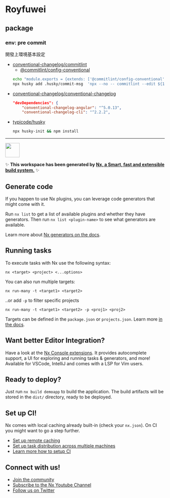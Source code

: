 # Royfuwei

## package

### env: pre commit
開發上環境基本設定

- [conventional-changelog/commitlint](https://github.com/conventional-changelog/commitlint)
    - [@commitlint/config-conventional](https://github.com/conventional-changelog/commitlint/tree/master/@commitlint/config-conventional)
    ```sh
    echo "module.exports = {extends: ['@commitlint/config-conventional']}" > commitlint.config.js
    npx husky add .husky/commit-msg  'npx --no -- commitlint --edit ${1}'
    ```
- [conventional-changelog/conventional-changelog](https://github.com/conventional-changelog/conventional-changelog)
    ```json
    "devDependencies": {
        "conventional-changelog-angular": "^5.0.13",
        "conventional-changelog-cli": "^2.2.2",
    ```
- [typicode/husky](https://github.com/typicode/husky)
    ```sh
    npx husky-init && npm install
    ```

---

<a alt="Nx logo" href="https://nx.dev" target="_blank" rel="noreferrer"><img src="https://raw.githubusercontent.com/nrwl/nx/master/images/nx-logo.png" width="45"></a>

✨ **This workspace has been generated by [Nx, a Smart, fast and extensible build system.](https://nx.dev)** ✨

## Generate code

If you happen to use Nx plugins, you can leverage code generators that might come with it.

Run `nx list` to get a list of available plugins and whether they have generators. Then run `nx list <plugin-name>` to see what generators are available.

Learn more about [Nx generators on the docs](https://nx.dev/plugin-features/use-code-generators).

## Running tasks

To execute tasks with Nx use the following syntax:

```
nx <target> <project> <...options>
```

You can also run multiple targets:

```
nx run-many -t <target1> <target2>
```

..or add `-p` to filter specific projects

```
nx run-many -t <target1> <target2> -p <proj1> <proj2>
```

Targets can be defined in the `package.json` or `projects.json`. Learn more [in the docs](https://nx.dev/core-features/run-tasks).

## Want better Editor Integration?

Have a look at the [Nx Console extensions](https://nx.dev/nx-console). It provides autocomplete support, a UI for exploring and running tasks & generators, and more! Available for VSCode, IntelliJ and comes with a LSP for Vim users.

## Ready to deploy?

Just run `nx build demoapp` to build the application. The build artifacts will be stored in the `dist/` directory, ready to be deployed.

## Set up CI!

Nx comes with local caching already built-in (check your `nx.json`). On CI you might want to go a step further.

- [Set up remote caching](https://nx.dev/core-features/share-your-cache)
- [Set up task distribution across multiple machines](https://nx.dev/core-features/distribute-task-execution)
- [Learn more how to setup CI](https://nx.dev/recipes/ci)

## Connect with us!

- [Join the community](https://nx.dev/community)
- [Subscribe to the Nx Youtube Channel](https://www.youtube.com/@nxdevtools)
- [Follow us on Twitter](https://twitter.com/nxdevtools)
